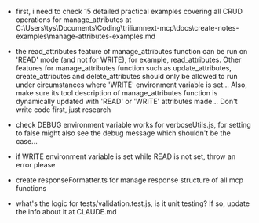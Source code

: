 - first, i need to check 15 detailed practical examples covering all CRUD operations for manage_attributes at C:\Users\tys\Documents\Coding\triliumnext-mcp\docs\create-notes-examples\manage-attributes-examples.md
- the read_attributes feature of manage_attributes function can be run on 'READ' mode (and not for WRITE), for example, read_attributes. Other features for manage_attributes function such as update_attributes, create_attributes and delete_attributes should only be allowed to run under circumstances where 'WRITE' environment variable is set... Also, make sure its tool description of manage_attributes function is dynamically updated with 'READ' or 'WRITE' attributes made... Don't write code first, just research

- check DEBUG environment variable works for verboseUtils.js, for setting to false might also see the debug message which shouldn't be the case...
- if WRITE environment variable is set while READ is not set, throw an error please
- create responseFormatter.ts for manage response structure of all mcp functions
- what's the logic for tests/validation.test.js, is it unit testing? If so, update the info about it at CLAUDE.md